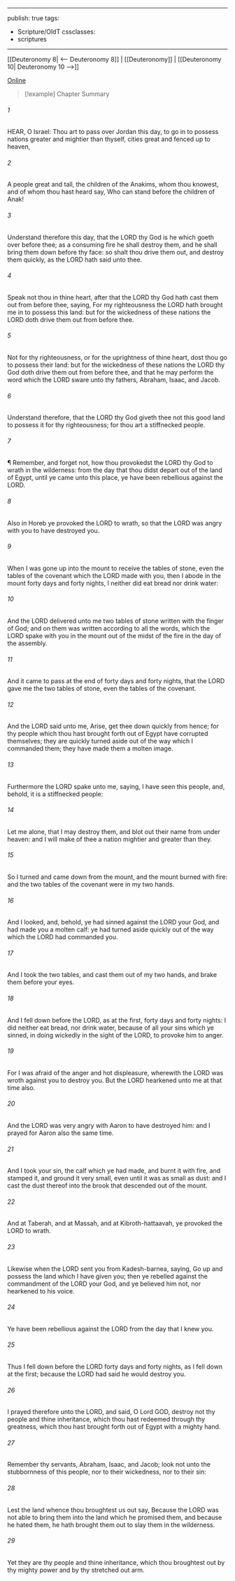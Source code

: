 

---
publish: true
tags:
  - Scripture/OldT
cssclasses:
  - scriptures
---
[[Deuteronomy 8| <-- Deuteronomy 8]] | [[Deuteronomy]] | [[Deuteronomy 10| Deuteronomy 10 -->]]

[Online](https://churchofjesuschrist.org/study/scriptures/ot/deut/9?lang=eng)

>[!example] Chapter Summary
>
###### 1
HEAR, O Israel: Thou art to pass over Jordan this day, to go in to possess nations greater and mightier than thyself, cities great and fenced up to heaven,
###### 2
A people great and tall, the children of the Anakims, whom thou knowest, and of whom thou hast heard say, Who can stand before the children of Anak!
###### 3
Understand therefore this day, that the LORD thy God is he which goeth over before thee; as a consuming fire he shall destroy them, and he shall bring them down before thy face: so shalt thou drive them out, and destroy them quickly, as the LORD hath said unto thee.
###### 4
Speak not thou in thine heart, after that the LORD thy God hath cast them out from before thee, saying, For my righteousness the LORD hath brought me in to possess this land: but for the wickedness of these nations the LORD doth drive them out from before thee.
###### 5
Not for thy righteousness, or for the uprightness of thine heart, dost thou go to possess their land: but for the wickedness of these nations the LORD thy God doth drive them out from before thee, and that he may perform the word which the LORD sware unto thy fathers, Abraham, Isaac, and Jacob.
###### 6
Understand therefore, that the LORD thy God giveth thee not this good land to possess it for thy righteousness; for thou art a stiffnecked people.
###### 7
¶ Remember, and forget not, how thou provokedst the LORD thy God to wrath in the wilderness: from the day that thou didst depart out of the land of Egypt, until ye came unto this place, ye have been rebellious against the LORD.
###### 8
Also in Horeb ye provoked the LORD to wrath, so that the LORD was angry with you to have destroyed you.
###### 9
When I was gone up into the mount to receive the tables of stone, even the tables of the covenant which the LORD made with you, then I abode in the mount forty days and forty nights, I neither did eat bread nor drink water:
###### 10
And the LORD delivered unto me two tables of stone written with the finger of God; and on them was written according to all the words, which the LORD spake with you in the mount out of the midst of the fire in the day of the assembly.
###### 11
And it came to pass at the end of forty days and forty nights, that the LORD gave me the two tables of stone, even the tables of the covenant.
###### 12
And the LORD said unto me, Arise, get thee down quickly from hence; for thy people which thou hast brought forth out of Egypt have corrupted themselves; they are quickly turned aside out of the way which I commanded them; they have made them a molten image.
###### 13
Furthermore the LORD spake unto me, saying, I have seen this people, and, behold, it is a stiffnecked people:
###### 14
Let me alone, that I may destroy them, and blot out their name from under heaven: and I will make of thee a nation mightier and greater than they.
###### 15
So I turned and came down from the mount, and the mount burned with fire: and the two tables of the covenant were in my two hands.
###### 16
And I looked, and, behold, ye had sinned against the LORD your God, and had made you a molten calf: ye had turned aside quickly out of the way which the LORD had commanded you.
###### 17
And I took the two tables, and cast them out of my two hands, and brake them before your eyes.
###### 18
And I fell down before the LORD, as at the first, forty days and forty nights: I did neither eat bread, nor drink water, because of all your sins which ye sinned, in doing wickedly in the sight of the LORD, to provoke him to anger.
###### 19
For I was afraid of the anger and hot displeasure, wherewith the LORD was wroth against you to destroy you.  But the LORD hearkened unto me at that time also.
###### 20
And the LORD was very angry with Aaron to have destroyed him: and I prayed for Aaron also the same time.
###### 21
And I took your sin, the calf which ye had made, and burnt it with fire, and stamped it, and ground it very small, even until it was as small as dust: and I cast the dust thereof into the brook that descended out of the mount.
###### 22
And at Taberah, and at Massah, and at Kibroth-hattaavah, ye provoked the LORD to wrath.
###### 23
Likewise when the LORD sent you from Kadesh-barnea, saying, Go up and possess the land which I have given you; then ye rebelled against the commandment of the LORD your God, and ye believed him not, nor hearkened to his voice.
###### 24
Ye have been rebellious against the LORD from the day that I knew you.
###### 25
Thus I fell down before the LORD forty days and forty nights, as I fell down at the first; because the LORD had said he would destroy you.
###### 26
I prayed therefore unto the LORD, and said, O Lord GOD, destroy not thy people and thine inheritance, which thou hast redeemed through thy greatness, which thou hast brought forth out of Egypt with a mighty hand.
###### 27
Remember thy servants, Abraham, Isaac, and Jacob; look not unto the stubbornness of this people, nor to their wickedness, nor to their sin:
###### 28
Lest the land whence thou broughtest us out say, Because the LORD was not able to bring them into the land which he promised them, and because he hated them, he hath brought them out to slay them in the wilderness.
###### 29
Yet they are thy people and thine inheritance, which thou broughtest out by thy mighty power and by thy stretched out arm.



